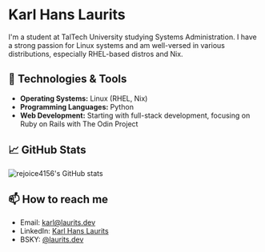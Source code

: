 # Karl Hans Laurits

I'm a student at TalTech University studying Systems Administration.
I have a strong passion for Linux systems and am well-versed in various distributions,
especially RHEL-based distros and Nix.

## 🔧 Technologies & Tools

- **Operating Systems:** Linux (RHEL, Nix)
- **Programming Languages:** Python
- **Web Development:** Starting with full-stack development, focusing on Ruby on Rails with The Odin Project

## 📈 GitHub Stats

![rejoice4156's GitHub stats](https://github-readme-stats.vercel.app/api?username=lauritskarl&show_icons=true&theme=radical)

## 📫 How to reach me

- Email: [karl@laurits.dev](mailto:karl@laurits.dev)
- LinkedIn: [Karl Hans Laurits](https://www.linkedin.com/in/lauritskarl)
- BSKY: [@laurits.dev](https://bsky.app/profile/laurits.dev)
